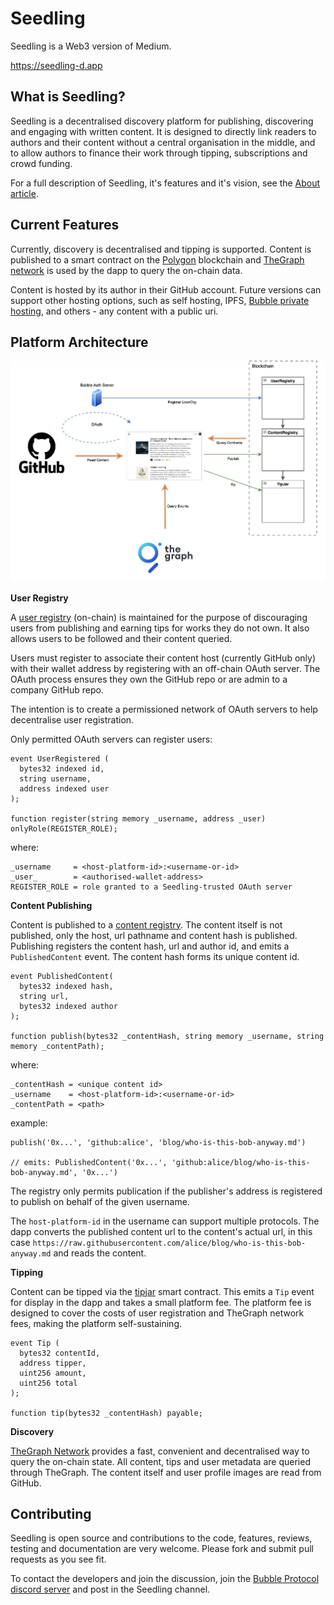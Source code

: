 # Seedling

Seedling is a Web3 version of Medium.

https://seedling-d.app

## What is Seedling?

Seedling is a decentralised discovery platform for publishing, discovering and engaging with written content. It is designed to directly link readers to authors and their content without a central organisation in the middle, and to allow authors to finance their work through tipping, subscriptions and crowd funding.

For a full description of Seedling, it's features and it's vision, see the [About article](https://seedling-d.app/article/0x3d1733d3a0635a790df5eb6012e5af6b14ad0333c42b5bb6d9c4298971ae4241).

## Current Features

Currently, discovery is decentralised and tipping is supported. Content is published to a smart contract on the [Polygon](https://polygon.technology/) blockchain and [TheGraph network](https://thegraph.com/) is used by the dapp to query the on-chain data.

Content is hosted by its author in their GitHub account.  Future versions can support other hosting options, such as self hosting, IPFS, [Bubble private hosting](https://bubbleprotocol.com), and others - any content with a public uri.

## Platform Architecture

![architecture diagram](docs/img/architecture.png)

**User Registry**

A [user registry](src/contracts/users/UserRegistry.sol) (on-chain) is maintained for the purpose of discouraging users from publishing and earning tips for works they do not own. It also allows users to be followed and their content queried. 

Users must register to associate their content host (currently GitHub only) with their wallet address by registering with an off-chain OAuth server. The OAuth process ensures they own the GitHub repo or are admin to a company GitHub repo.

The intention is to create a permissioned network of OAuth servers to help decentralise user registration.

Only permitted OAuth servers can register users:
```
event UserRegistered (
  bytes32 indexed id,
  string username,
  address indexed user
);

function register(string memory _username, address _user) onlyRole(REGISTER_ROLE);
```
where:
```
_username     = <host-platform-id>:<username-or-id>
_user_        = <authorised-wallet-address>
REGISTER_ROLE = role granted to a Seedling-trusted OAuth server
```

**Content Publishing**

Content is published to a [content registry](src/contracts/content/ContentRegistry.sol). The content itself is not published, only the host, url pathname and content hash is published. Publishing registers the content hash, url and author id, and emits a `PublishedContent` event.  The content hash forms its unique content id.

```
event PublishedContent(
  bytes32 indexed hash,
  string url,
  bytes32 indexed author
);
  
function publish(bytes32 _contentHash, string memory _username, string memory _contentPath);
```
where:
```
_contentHash = <unique content id>
_username    = <host-platform-id>:<username-or-id>
_contentPath = <path>
```
example:
```
publish('0x...', 'github:alice', 'blog/who-is-this-bob-anyway.md')

// emits: PublishedContent('0x...', 'github:alice/blog/who-is-this-bob-anyway.md', '0x...')
```

The registry only permits publication if the publisher's address is registered to publish on behalf of the given username.

The `host-platform-id` in the username can support multiple protocols. The dapp converts the published content url to the content's actual url, in this case `https://raw.githubusercontent.com/alice/blog/who-is-this-bob-anyway.md` and reads the content.


**Tipping**

Content can be tipped via the [tipjar](src/contracts/tips/TipJar.sol) smart contract. This emits a `Tip` event for display in the dapp and takes a small platform fee. The platform fee is designed to cover the costs of user registration and TheGraph network fees, making the platform self-sustaining.

```
event Tip (
  bytes32 contentId,
  address tipper,
  uint256 amount,
  uint256 total
);

function tip(bytes32 _contentHash) payable;
```

**Discovery**

[TheGraph Network](https://thegraph.com/) provides a fast, convenient and decentralised way to query the on-chain state. All content, tips and user metadata are queried through TheGraph. The content itself and user profile images are read from GitHub.

## Contributing

Seedling is open source and contributions to the code, features, reviews, testing and documentation are very welcome. Please fork and submit pull requests as you see fit.

To contact the developers and join the discussion, join the [Bubble Protocol discord server](https://discord.gg/sSnvK5C) and post in the Seedling channel.

